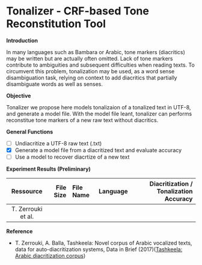 # Tonalizer - CRF-based Tone Reconstitution Tool

**Introduction**

In many languages such as Bambara or Arabic, tone markers (diacritics) may be written but are actually often omitted. Lack of tone markers contribute to ambiguities and subsequent difficulties when reading texts. To circumvent this problem, tonalization may be used, as a word sense disambiguation task, relying on context to add diacritics that partially disambiguate words as well as senses.


**Objective**

Tonalizer we propose here models tonalizaion of a tonalized text in UTF-8, and generate a model file. With the model file leant, tonalizer can performs reconstitue tone markers of a new raw text without diacritics. 
	
**General Functions**
- [ ] Undiacritize a UTF-8 raw text (.txt)
- [x] Generate a model file from a diacritized text and evaluate accuracy
- [ ] Use a model to recover diacrtize of a new text

**Experiment Results (Preliminary)**

|          Ressource | File Size | File Name | Language | Diacritization / Tonalization Accuracy |
|:------------------:|----------:|:----------|:--------:|---------------------------------------:|
| T. Zerrouki et al. |           |           |          |                                        |

**Reference**

* T. Zerrouki, A. Balla, Tashkeela: Novel corpus of Arabic vocalized texts, data for auto-diacritization systems, Data in Brief (2017)(<a href="https://sourceforge.net/projects/tashkeela/" target="_blank">Tashkeela: Arabic diacritization corpus</a>)

